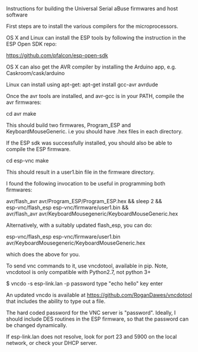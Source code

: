Instructions for building the Universal Serial aBuse firmwares and host software

First steps are to install the various compilers for the microprocessors.

OS X and Linux can install the ESP tools by following the instruction in the ESP Open SDK repo:

https://github.com/pfalcon/esp-open-sdk

OS X can also get the AVR compiler by installing the Arduino app, e.g. Caskroom/cask/arduino

Linux can install using apt-get: apt-get install gcc-avr avrdude

Once the avr tools are installed, and avr-gcc is in your PATH, compile the avr firmwares:

cd avr
make

This should build two firmwares, Program_ESP and KeyboardMouseGeneric. i.e you should have .hex files in each directory.

If the ESP sdk was successfully installed, you should also be able to compile the ESP firmware.

cd esp-vnc
make

This should result in a user1.bin file in the firmware directory.

I found the following invocation to be useful in programming both firmwares:

avr/flash_avr avr/Program_ESP/Program_ESP.hex && sleep 2 && \
esp-vnc/flash_esp esp-vnc/firmware/user1.bin && \
avr/flash_avr avr/KeyboardMousegeneric/KeyboardMouseGeneric.hex

Alternatively, with a suitably updated flash_esp, you can do:

esp-vnc/flash_esp esp-vnc/firmware/user1.bin avr/KeyboardMousegeneric/KeyboardMouseGeneric.hex

which does the above for you.

To send vnc commands to it, use vncdotool, available in pip. Note, vncdotool is only compatible with Python2.7, not python 3+

$ vncdo -s esp-link.lan -p password type "echo hello" key enter

An updated vncdo is available at https://github.com/RoganDawes/vncdotool that includes the ability to type out a file.

The hard coded password for the VNC server is "password". Ideally, I should include DES routines in the ESP firmware, so that the password can be changed dynamically.

If esp-link.lan does not resolve, look for port 23 and 5900 on the local network, or check your DHCP server.
